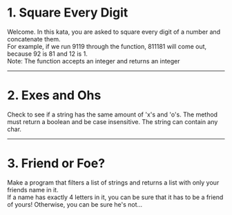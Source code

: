 # 1. Square Every Digit
Welcome. In this kata, you are asked to square every digit of a number and concatenate them. <br/>
For example, if we run 9119 through the function, 811181 will come out, because 92 is 81 and 12 is 1. <br/>
Note: The function accepts an integer and returns an integer
___

# 2. Exes and Ohs
Check to see if a string has the same amount of 'x's and 'o's. The method must return a boolean and be case insensitive. The string can contain any char.
___

# 3. Friend or Foe?
Make a program that filters a list of strings and returns a list with only your friends name in it.<br/>
If a name has exactly 4 letters in it, you can be sure that it has to be a friend of yours! Otherwise, you can be sure he's not...
